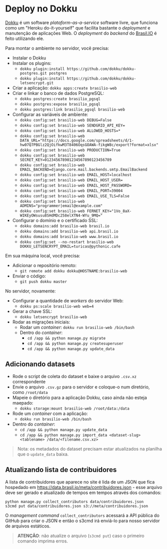 # Deploy no Dokku

[Dokku](https://github.com/dokku/dokku) é um software *plataform-as-a-service*
software livre, que funciona como um "Heroku do-it-yourself" que facilita
bastante o *deployment* e manutenção de aplicações Web. O *deployment* do
*backend* do [Brasil.IO](https://brasil.io/) é feito utilizando ele.

Para montar o ambiente no servidor, você precisa:

- Instalar o Dokku
- Instalar os plugins:
  - `dokku plugin:install https://github.com/dokku/dokku-postgres.git postgres`
  - `dokku plugin:install https://github.com/dokku/dokku-letsencrypt.git`
- Criar a aplicação: `dokku apps:create brasilio-web`
- Criar e linkar o banco de dados PostgreSQL:
  - `dokku postgres:create brasilio_pgsql`
  - `dokku postgres:expose brasilio_pgsql`
  - `dokku postgres:link brasilio_pgsql brasilio-web`
- Configurar as variáveis de ambiente:
  - `dokku config:set brasilio-web DEBUG=False`
  - `dokku config:set brasilio-web SENDGRID_API_KEY=`
  - `dokku config:set brasilio-web ALLOWED_HOSTS=*`
  - `dokku config:set brasilio-web DATA_URL="https://docs.google.com/spreadsheets/d/1-hw07Q7PBGlz2QjOifkwM3T8406OqsGOAWA-fikgW8c/export?format=xlsx"`
  - `dokku config:set brasilio-web PRODUCTION=True`
  - `dokku config:set brasilio-web SECRET_KEY=012345678901234567890123456789`
  - `dokku config:set brasilio-web EMAIL_BACKEND=django.core.mail.backends.smtp.EmailBackend`
  - `dokku config:set brasilio-web EMAIL_HOST=localhost`
  - `dokku config:set brasilio-web EMAIL_HOST_USER=`
  - `dokku config:set brasilio-web EMAIL_HOST_PASSWORD=`
  - `dokku config:set brasilio-web EMAIL_PORT=39004`
  - `dokku config:set brasilio-web EMAIL_USE_TLS=False`
  - `dokku config:set brasilio-web ADMINS="programmer|email@example.com"`
  - `dokku config:set brasilio-web FERNET_KEY="1Vo_8aX-WIKEyOWsusu8SHdMDc258elXTN4-WYu_9MQ="`
- Configurar o domínio e o certificado SSL:
  - `dokku domains:add brasilio-web brasil.io`
  - `dokku domains:add brasilio-web api.brasil.io`
  - `dokku domains:add brasilio-web www.brasil.io`
  - `dokku config:set --no-restart brasilio-web DOKKU_LETSENCRYPT_EMAIL=turicas@pythonic.cafe`

Em sua máquina local, você precisa:
- Adicionar o repositório remoto:
  - `git remote add dokku dokku@HOSTNAME:brasilio-web`
- Enviar o código:
  - `git push dokku master`

No servidor, novamente:
- Configurar a quantidade de *workers* do servidor Web:
  - `dokku ps:scale brasilio-web web=4`
- Gerar a chave SSL:
  - `dokku letsencrypt brasilio-web`
- Rodar as migrações iniciais:
  - Rodar um *container*: `dokku run brasilio-web /bin/bash`
  - Dentro do *container*:
    - `cd /app && python manage.py migrate`
    - `cd /app && python manage.py createsuperuser`
    - `cd /app && python manage.py update_data`


## Adicionando datasets

- Rode o script de coleta do dataset e baixe o arquivo `.csv.xz` correspondente
- Envie o arquivo `.csv.gz` para o servidor e coloque-o num diretório, como
  `/root/data`
- Mapeie o diretório para a aplicação Dokku, caso ainda não esteja maepado:
  - `dokku storage:mount brasilio-web /root/data:/data`
- Rode um *container* com a aplicação:
  - `dokku run brasilio-web /bin/bash`
- Dentro do *container*:
  - `cd /app && python manage.py update_data`
  - `cd /app && python manage.py import_data <dataset-slug> <tablename> /data/<filename.csv.xz>`

> Nota: os metadados do dataset precisam estar atualizados na planilha que o
`update_data` baixa.


## Atualizando lista de contribuidores

A lista de contribuidores que aparece no site é lida de um JSON que fica
hospedado em https://data.brasil.io/meta/contribuidores.json - esse arquivo
deve ser gerado e atualizado de tempos em tempos através dos comandos:

```shell
python manage.py collect_contributors data/contribuidores.json
s3cmd put data/contribuidores.json s3://meta/contribuidores.json
```

O *management command* `collect_contributors` acessará a API pública do GitHub
para criar o JSON e então o s3cmd irá enviá-lo para nosso servidor de arquivos
estáticos.

> **ATENÇÃO**: não atualize o arquivo (`s3cmd put`) caso o primeiro comando
> imprima erros.
